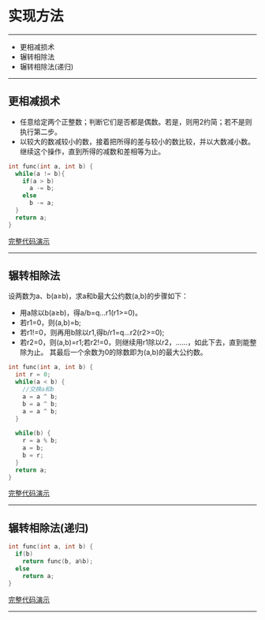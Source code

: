
# 实现方法

----

+ 更相减损术
+ 辗转相除法
+ 辗转相除法(递归)

----

## 更相减损术

+ 任意给定两个正整数；判断它们是否都是偶数。若是，则用2约简；若不是则执行第二步。
+ 以较大的数减较小的数，接着把所得的差与较小的数比较，并以大数减小数。继续这个操作，直到所得的减数和差相等为止。

```C
int func(int a, int b) {
  while(a != b){
    if(a > b)
      a -= b;
    else 
      b -= a;
  }
  return a;
}

```
[完整代码演示](../codes/最大公约数-更相减损术.cpp)

----

## 辗转相除法
设两数为a、b(a≥b)，求a和b最大公约数(a,b)的步骤如下：
+ 用a除以b(a≥b)，得a/b=q...r1(r1>=0)。
+ 若r1=0，则(a,b)=b;
+ 若r1!=0，则再用b除以r1,得b/r1=q...r2(r2>=0);
+ 若r2=0，则(a,b)=r1;若r2!=0，则继续用r1除以r2，......，如此下去，直到能整除为止。
其最后一个余数为0的除数即为(a,b)的最大公约数。

```c
int func(int a, int b) {
  int r = 0;
  while(a < b) {
    //交换a和b
    a = a ^ b;
    b = a ^ b;
    a = a ^ b;
  }
  
  while(b) {
    r = a % b;
    a = b;
    b = r;
  }
  return a;
}
```
[完整代码演示](../codes/最大公约数-辗转相除法.cpp)

----

## 辗转相除法(递归)
```C
int func(int a, int b) {
  if(b) 
    return func(b, a%b);
  else 
    return a;
}
```
[完整代码演示](../codes/最大公约数-辗转相除法(递归).cpp)

----
